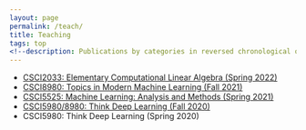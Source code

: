 ```yaml
---
layout: page
permalink: /teach/
title: Teaching
tags: top
<!--description: Publications by categories in reversed chronological order. -->
---
```

- [CSCI2033: Elementary Computational Linear Algebra (Spring 2022)](LA-Spring-2022)
- [CSCI8980: Topics in Modern Machine Learning (Fall 2021)](TMML-Fall-2021)
- [CSCI5525: Machine Learning: Analysis and Methods (Spring 2021)](ML-Spring-2021)
- [CSCI5980/8980: Think Deep Learning (Fall 2020)](DL-Fall-2020/)
- CSCI5980: Think Deep Learning (Spring 2020)
